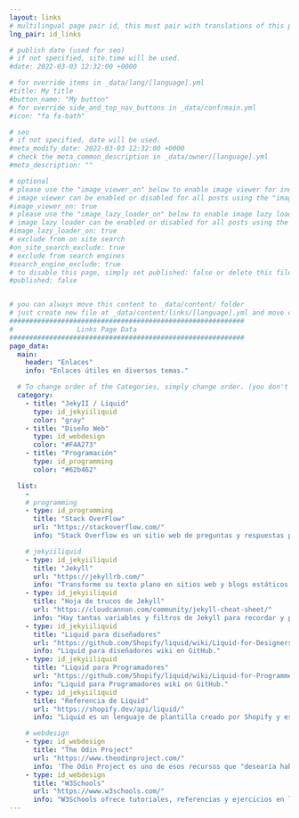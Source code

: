 ```yaml
---
layout: links
# multilingual page pair id, this must pair with translations of this page. (This name must be unique)
lng_pair: id_links

# publish date (used for seo)
# if not specified, site.time will be used.
#date: 2022-03-03 12:32:00 +0000

# for override items in _data/lang/[language].yml
#title: My title
#button_name: "My button"
# for override side_and_top_nav_buttons in _data/conf/main.yml
#icon: "fa fa-bath"

# seo
# if not specified, date will be used.
#meta_modify_date: 2022-03-03 12:32:00 +0000
# check the meta_common_description in _data/owner/[language].yml
#meta_description: ""

# optional
# please use the "image_viewer_on" below to enable image viewer for individual pages or posts (_posts/ or [language]/_posts folders).
# image viewer can be enabled or disabled for all posts using the "image_viewer_posts: true" setting in _data/conf/main.yml.
#image_viewer_on: true
# please use the "image_lazy_loader_on" below to enable image lazy loader for individual pages or posts (_posts/ or [language]/_posts folders).
# image lazy loader can be enabled or disabled for all posts using the "image_lazy_loader_posts: true" setting in _data/conf/main.yml.
#image_lazy_loader_on: true
# exclude from on site search
#on_site_search_exclude: true
# exclude from search engines
#search_engine_exclude: true
# to disable this page, simply set published: false or delete this file
#published: false


# you can always move this content to _data/content/ folder
# just create new file at _data/content/links/[language].yml and move content below.
###########################################################
#                Links Page Data
###########################################################
page_data:
  main:
    header: "Enlaces"
    info: "Enlaces útiles en diversos temas."

  # To change order of the Categories, simply change order. (you don't need to change list order.)
  category:
    - title: "JekyII / Liquid"
      type: id_jekyiiliquid
      color: "gray"
    - title: "Diseño Web"
      type: id_webdesign
      color: "#F4A273"
    - title: "Programación"
      type: id_programming
      color: "#62b462"

  list:
    -
    # programming
    - type: id_programming
      title: "Stack OverFlow"
      url: "https://stackoverflow.com/"
      info: "Stack Overflow es un sitio web de preguntas y respuestas para programadores profesionales y entusiastas."

    # jekyiiliquid
    - type: id_jekyiiliquid
      title: "Jekyll"
      url: "https://jekyllrb.com/"
      info: "Transforme su texto plano en sitios web y blogs estáticos."
    - type: id_jekyiiliquid
      title: "Hoja de trucos de Jekyll"
      url: "https://cloudcannon.com/community/jekyll-cheat-sheet/"
      info: "Hay tantas variables y filtros de Jekyll para recordar y puede ser difícil mantenerlo todo en la cabeza. Esta hoja de trucos sirve como una referencia rápida de todo lo que Jekyll puede hacer."
    - type: id_jekyiiliquid
      title: "Liquid para diseñadores"
      url: "https://github.com/Shopify/liquid/wiki/Liquid-for-Designers"
      info: "Liquid para diseñadores wiki en GitHub."
    - type: id_jekyiiliquid
      title: "Liquid para Programadores"
      url: "https://github.com/Shopify/liquid/wiki/Liquid-for-Programmers"
      info: "Liquid para Programadores wiki on GitHub."
    - type: id_jekyiiliquid
      title: "Referencia de Liquid"
      url: "https://shopify.dev/api/liquid/"
      info: "Liquid es un lenguaje de plantilla creado por Shopify y escrito en Ruby. Ahora está disponible como un proyecto de código abierto en GitHub."

    # webdesign
    - type: id_webdesign
      title: "The Odin Project"
      url: "https://www.theodinproject.com/"
      info: 'The Odin Project es uno de esos recursos que "desearía haberlo tenido cuando estaba aprendiendo". No todos tienen acceso a una educación en ciencias de la computación o a los fondos para asistir a una escuela de codificación intensiva y ninguno de ellos es adecuado para todos de todos modos. Este proyecto está diseñado para llenar el vacío para las personas que intentan estudiar por su cuenta pero que aún quieren una educación de alta calidad.'
    - type: id_webdesign
      title: "W3Schools"
      url: "https://www.w3schools.com/"
      info: "W3Schools ofrece tutoriales, referencias y ejercicios en línea gratuitos en todos los idiomas principales de la web. Cubriendo temas populares como HTML, CSS, JavaScript, Python, SQL, Java y muchos más."
---
```

